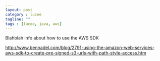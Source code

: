 ```yaml
---
layout: post
category : lucee
tagline: ""
tags : [lucee, java, aws]
---
```


Blahblah info about how to use the AWS SDK


http://www.bennadel.com/blog/2791-using-the-amazon-web-services-aws-sdk-to-create-pre-signed-s3-urls-with-path-style-access.htm